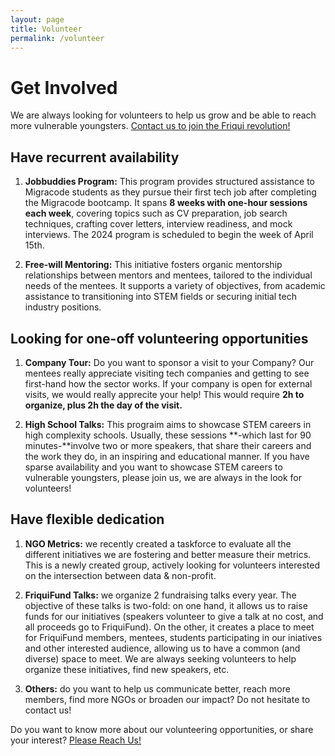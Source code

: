 ```yaml
---
layout: page
title: Volunteer
permalink: /volunteer
---
```


# Get Involved
We are always looking for volunteers to help us grow and be able to reach more vulnerable youngsters. 
[Contact us to join the Friqui revolution!]('https://forms.gle/qvA6dyxtcm7rNTK79')

## Have recurrent availability


1. **Jobbuddies Program:** This program provides structured assistance to Migracode students as they pursue their first tech job after completing the Migracode bootcamp. It spans **8 weeks with one-hour sessions each week**, covering topics such as CV preparation, job search techniques, crafting cover letters, interview readiness, and mock interviews. The 2024 program is scheduled to begin the week of April 15th.

2. **Free-will Mentoring:** This initiative fosters organic mentorship relationships between mentors and mentees, tailored to the individual needs of the mentees. It supports a variety of objectives, from academic assistance to transitioning into STEM fields or securing initial tech industry positions.

## Looking for one-off volunteering opportunities
1. **Company Tour:** Do you want to sponsor a visit to your Company? Our mentees really appreciate visiting tech companies and getting to see first-hand how the sector works. If your company is open for external visits, we would really apprecite your help! This would require **2h to organize, plus 2h the day of the visit.**

2. **High School Talks:** This prograim aims to showcase STEM careers in high complexity schools. Usually, these sessions **-which last for 90 minutes-**involve two or more speakers, that share their careers and the work they do, in an inspiring and educational manner. If you have sparse availability and you want to showcase STEM careers to vulnerable youngsters, please join us, we are always in the look for volunteers! 

## Have flexible dedication

1. **NGO Metrics:**  we recently created a taskforce to evaluate all the different initiatives we are fostering and better measure their metrics. This is a newly created group, actively looking for volunteers interested on the intersection between data & non-profit.

2. **FriquiFund Talks:** we organize 2 fundraising talks every year.  The objective of these talks is two-fold: on one hand, it allows us to raise funds for our initiatives (speakers volunteer to give a talk at no cost, and all proceeds go to FriquiFund). On the other, it creates a place to meet for FriquiFund members, mentees, students participating in our iniatives and other interested audience, allowing us to have a common (and diverse) space to meet. We are always seeking volunteers to help organize these initiatives, find new speakers, etc. 

3. **Others:** do you want to help us communicate better, reach more members, find more NGOs or broaden our impact? Do not hesitate to contact us!

Do you want to know more about our volunteering opportunities, or share your interest? [Please Reach Us!]('https://forms.gle/qvA6dyxtcm7rNTK79')



